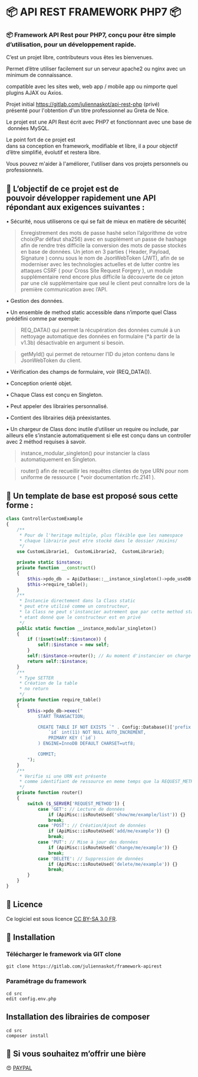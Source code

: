 # 📦 API REST FRAMEWORK PHP7 📦

### 📦 Framework API Rest pour PHP7, conçu pour être simple d’utilisation, pour un développement rapide.

C’est un projet libre, contributeurs vous êtes les bienvenues.

Permet d’être utiliser facilement sur un serveur apache2 ou nginx avec un minimum de connaissance.

compatible avec les sites web, web app / mobile app ou nimporte quel plugins AJAX ou Axios.

Projet initial https://gitlab.com/juliennaskot/api-rest-php (privé) présenté pour l'obtention d'un titre professionnel au Greta de Nice.

Le projet est une API Rest écrit avec PHP7 et fonctionnant avec une base de données MySQL.

Le point fort de ce projet est dans sa conception en framework, modifiable et libre, il a pour objectif d’être simplifié, évolutif et restera libre.

Vous pouvez m'aider à l'améliorer, l'utiliser dans vos projets personnels ou professionnels.


## 📝 L’objectif de ce projet est de pouvoir développer rapidement une API répondant aux exigences suivantes :

• Sécurité, nous utiliserons ce qui se fait de mieux en matière de sécurité(

> Enregistrement des mots de passe hashé selon l’algorithme de votre choix(Par défaut sha256) avec en supplément un passe de hashage afin de rendre très difficile la conversion des mots de passe stockés en base de données.
> Un jeton en 3 parties ( Header, Payload, Signature ) connu sous le nom de JsonWebToken (JWT), afin de se moderniser avec les technologies actuelles et de lutter contre les attaques CSRF ( pour Cross Site Request Forgery ), un module supplémentaire rend encore plus difficile la découverte de ce jeton par une clé supplémentaire que seul le client peut connaître lors de la première communication avec l’API.

• Gestion des données.

• Un ensemble de method static accessible dans n’importe quel Class prédéfini comme par exemple:

> REQ_DATA() qui permet la récupération des données cumulé à un nettoyage automatique des données en formulaire (\*à partir de la v1.3b) désactivable en argument si besoin.

> getMyId() qui permet de retourner l’ID du jeton contenu dans le JsonWebToken du client.

• Vérification des champs de formulaire, voir (REQ_DATA()).

• Conception orienté objet.

• Chaque Class est conçu en Singleton.

• Peut appeler des librairies personnalisé.

• Contient des librairies déjà préexistantes.

• Un chargeur de Class donc inutile d’utiliser un require ou include, par ailleurs elle s’instancie automatiquement si elle est conçu dans un controller avec 2 méthod requises à savoir.

> instance_modular_singleton() pour instancier la class automatiquement en Singleton.

> router() afin de recueillir les requêtes clientes de type URN pour nom uniforme de ressource ( \*voir documentation rfc.2141 ).

## 📝 Un template de base est proposé sous cette forme :

```php
class ControllerCustomExample
{
    /**
     * Pour de l'heritage multiple, plus fléxible que les namespace
     * chaque librairie peut etre stocké dans le dossier /mixins/
     */
    use CustomLibrarie1,  CustomLibrarie2,  CustomLibrarie3;

    private static $instance;
    private function __construct()
    {
        $this->pdo_db  = ApiDatbase::__instance_singleton()->pdo_useDB();
        $this->require_table();
    }
    /**
     * Instancie directement dans la Class static
     * peut etre utilisé comme un constructeur,
     * la Class ne peut s'instancier autrement que par cette method static
     * etant donné que le constructeur est en privé
     */
    public static function __instance_modular_singleton()
    {
        if (!isset(self::$instance)) {
            self::$instance = new self;
        }
        self::$instance->router(); // Au moment d'instancier on charge le router
        return self::$instance;
    }
    /**
     * Type SETTER
     * Création de la table
     * no return
     */
    private function require_table()
    {
        $this->pdo_db->exec("
            START TRANSACTION;

            CREATE TABLE IF NOT EXISTS `" . Config::Database()['prefix'] . "example` (
                `id` int(11) NOT NULL AUTO_INCREMENT,
                PRIMARY KEY (`id`)
            ) ENGINE=InnoDB DEFAULT CHARSET=utf8;

            COMMIT;
        ");
    }
    /**
     * Verifie si une URN est présente
     * comme identifiant de ressource en meme temps que la REQUEST_METHOD
     */
    private function router()
    {
        switch ($_SERVER['REQUEST_METHOD']) {
            case 'GET': // Lecture de données
                if (ApiMisc::isRouteUsed('show/me/example/list')) {}
                break;
            case 'POST': // Création/Ajout de données
                if (ApiMisc::isRouteUsed('add/me/example')) {}
                break;
            case 'PUT': // Mise à jour des données
                if (ApiMisc::isRouteUsed('change/me/example')) {}
                break;
            case 'DELETE': // Suppression de données
                if (ApiMisc::isRouteUsed('delete/me/example')) {}
                break;
        }
    }
}
```

## 🔖 Licence

Ce logiciel est sous licence [CC BY-SA 3.0 FR](/LICENSE.md).

## 🚚 Installation


### Télécharger le framework via GIT clone
```
git clone https://gitlab.com/juliennaskot/framework-apirest
```

### Paramétrage du framework
```
cd src
edit config.env.php
```

## Installation des librairies de composer
```
cd src
composer install
```


## 🍺 Si vous souhaitez m’offrir une bière


😍 [PAYPAL](https://www.paypal.com/paypalme/Julien06100?locale.x=fr_FR)
